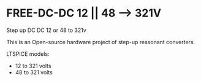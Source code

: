 # FREE-DC-DC   12 || 48 --> 321V
Step up DC DC  12 or 48 to 321v 

This is an Open-source hardware project of step-up ressonant converters.

LTSPICE models:
-   12 to 321 volts
-   48 to 321 volts  
